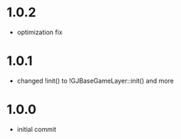 # 1.0.2
- optimization fix
# 1.0.1
- changed !init() to !GJBaseGameLayer::init() and more
# 1.0.0
- initial commit